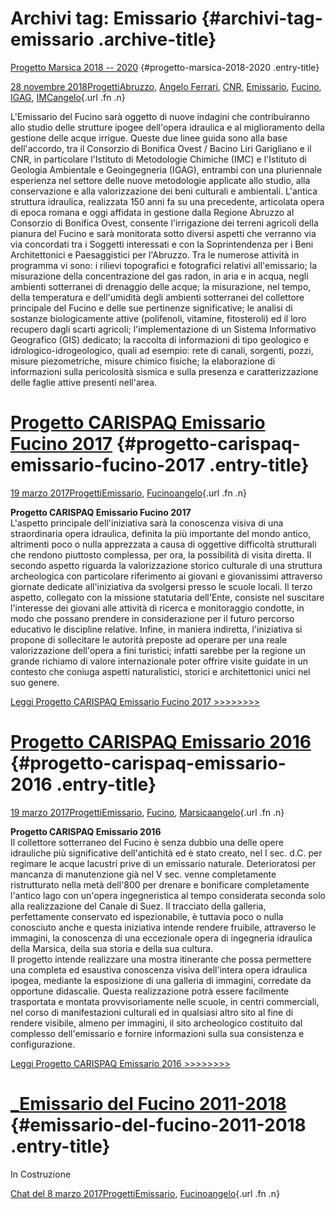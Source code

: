 Archivi tag: Emissario {#archivi-tag-emissario .archive-title}
======================

[Progetto Marsica 2018 -- 2020](indexc757.html?p=2151) {#progetto-marsica-2018-2020 .entry-title}


[28 novembre 2018](indexc757.html?p=2151 "Permalink a Progetto Marsica 2018 – 2020")[Progetti](index0b40.html?cat=9)[Abruzzo](indexbf18.html?tag=abruzzo), [Angelo Ferrari](indexdddd.html?tag=angelo-ferrari), [CNR](index47bd.html?tag=cnr), [Emissario](index7457.html?tag=emissario), [Fucino](index11b4.html?tag=fucino), [IGAG](index1e12.html?tag=igag), [IMC](indexa2f2.html?tag=imc)[angelo](indexcd64.html?author=1 "Vedi tutti gli articoli di angelo"){.url .fn .n}

L'Emissario del Fucino sarà oggetto di nuove indagini che contribuiranno allo studio delle strutture ipogee dell'opera idraulica e al miglioramento della gestione delle acque irrigue. Queste due linee guida sono alla base dell'accordo, tra il Consorzio di Bonifica Ovest / Bacino Liri Garigliano e il CNR, in particolare l'Istituto di Metodologie Chimiche (IMC) e l'Istituto di Geologia Ambientale e Geoingegneria (IGAG), entrambi con una pluriennale esperienza nel settore delle nuove metodologie applicate allo studio, alla conservazione e alla valorizzazione dei beni culturali e ambientali. L'antica struttura idraulica, realizzata 150 anni fa su una precedente, articolata opera di epoca romana e oggi affidata in gestione dalla Regione Abruzzo al Consorzio di Bonifica Ovest,  consente l'irrigazione dei terreni agricoli della pianura del Fucino e sarà monitorata sotto diversi aspetti che verranno via via concordati tra i Soggetti interessati e con la Soprintendenza per i Beni Architettonici e Paesaggistici per l'Abruzzo. Tra le numerose attività in programma vi sono: i rilievi topografici e fotografici relativi all'emissario; la misurazione della concentrazione del gas radon, in aria e in acqua, negli ambienti sotterranei di drenaggio delle acque; la misurazione, nel tempo, della temperatura e dell'umidità degli ambienti sotterranei del collettore principale del Fucino e delle sue pertinenze significative; le analisi di sostanze biologicamente attive (polifenoli, vitamine, fitosteroli) ed il loro recupero dagli scarti agricoli; l'implementazione di un Sistema Informativo Geografico (GIS) dedicato;  la raccolta di informazioni di tipo geologico e idrologico-idrogeologico, quali ad esempio: rete di canali, sorgenti, pozzi, misure piezometriche, misure chimico fisiche; la elaborazione di informazioni sulla pericolosità sismica e sulla presenza e caratterizzazione delle faglie attive presenti nell'area.

[Progetto CARISPAQ Emissario Fucino 2017](index461a.html?p=854) {#progetto-carispaq-emissario-fucino-2017 .entry-title}
=========

[19 marzo 2017](index461a.html?p=854 "Permalink a Progetto CARISPAQ Emissario Fucino 2017")[Progetti](index0b40.html?cat=9)[Emissario](index7457.html?tag=emissario), [Fucino](index11b4.html?tag=fucino)[angelo](indexcd64.html?author=1 "Vedi tutti gli articoli di angelo"){.url .fn .n}

**Progetto CARISPAQ Emissario Fucino 2017**\
L'aspetto principale dell'iniziativa sarà la conoscenza visiva di una straordinaria opera idraulica, definita la più importante del mondo antico, altrimenti poco o nulla apprezzata a causa di oggettive difficoltà strutturali che rendono piuttosto complessa, per ora, la possibilità di visita diretta. Il secondo aspetto riguarda la valorizzazione storico culturale di una struttura archeologica con particolare riferimento ai giovani e giovanissimi attraverso giornate dedicate all'iniziativa da svolgersi presso le scuole locali. Il terzo aspetto, collegato con la missione statutaria dell'Ente, consiste nel suscitare l'interesse dei giovani alle attività di ricerca e monitoraggio condotte, in modo che possano prendere in considerazione per il futuro percorso educativo le discipline relative. Infine, in maniera indiretta, l'iniziativa si propone di sollecitare le autorità preposte ad operare per una reale valorizzazione dell'opera a fini turistici; infatti sarebbe per la regione un grande richiamo di valore internazionale poter offrire visite guidate in un contesto che coniuga aspetti naturalistici, storici e architettonici unici nel suo genere.

[Leggi Progetto CARISPAQ Emissario Fucino 2017 \>\>\>\>\>\>\>\>](wp-content/uploads/2017/03/Progetto-CARISPAQ-Emissario-Fucino-2017-RID.pdf)

[Progetto CARISPAQ Emissario 2016](indexfe6b.html?p=850) {#progetto-carispaq-emissario-2016 .entry-title}
==

[19 marzo 2017](indexfe6b.html?p=850 "Permalink a Progetto CARISPAQ Emissario 2016")[Progetti](index0b40.html?cat=9)[Emissario](index7457.html?tag=emissario), [Fucino](index11b4.html?tag=fucino), [Marsica](index6ce2.html?tag=marsica)[angelo](indexcd64.html?author=1 "Vedi tutti gli articoli di angelo"){.url .fn .n}

**Progetto CARISPAQ Emissario 2016**\
Il collettore sotterraneo del Fucino è senza dubbio una delle opere idrauliche più significative dell'antichità ed è stato creato, nel I sec. d.C. per regimare le acque lacustri prive di un emissario naturale. Deterioratosi per mancanza di manutenzione già nel V sec. venne completamente ristrutturato nella metà dell'800 per drenare e bonificare completamente l'antico lago con un'opera ingegneristica al tempo considerata seconda solo alla realizzazione del Canale di Suez. Il tracciato della galleria, perfettamente conservato ed ispezionabile, è tuttavia poco o nulla conosciuto anche e questa iniziativa intende rendere fruibile, attraverso le immagini, la conoscenza di una eccezionale opera di ingegneria idraulica della Marsica, della sua storia e della sua cultura. \
Il progetto intende realizzare una mostra itinerante che possa permettere una completa ed esaustiva conoscenza visiva dell'intera opera idraulica ipogea, mediante la esposizione di una galleria di immagini, corredate da opportune didascalie. Questa realizzazione potrà essere facilmente trasportata e montata provvisoriamente nelle scuole, in centri commerciali, nel corso di manifestazioni culturali ed in qualsiasi altro sito al fine di rendere visibile, almeno per immagini, il sito archeologico costituito dal complesso dell'emissario e fornire informazioni sulla sua consistenza e configurazione.

[Leggi Progetto CARISPAQ Emissario 2016 \>\>\>\>\>\>\>\>](wp-content/uploads/2017/03/Progetto-CARISPAQ-Emissario-2016-RID.pdf)

[\_Emissario del Fucino 2011-2018](index4efb.html?p=405) {#emissario-del-fucino-2011-2018 .entry-title}
==

In Costruzione

[Chat del 8 marzo 2017](index4efb.html?p=405 "Permalink a _Emissario del Fucino 2011-2018")[Progetti](index0b40.html?cat=9)[Emissario](index7457.html?tag=emissario), [Fucino](index11b4.html?tag=fucino)[angelo](indexcd64.html?author=1 "Vedi tutti gli articoli di angelo"){.url .fn .n}

